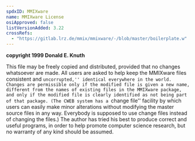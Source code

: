 ```yaml
---
spdxID: MMIXware
name: MMIXware License
osiApproved: false
listVersionAdded: 3.22
crossRefs: 
  - "https://gitlab.lrz.de/mmix/mmixware/-/blob/master/boilerplate.w"
---
```


**copyright 1999 Donald E. Knuth**

This file may be freely copied and distributed, provided that no changes whatsoever are made. All users are asked to help keep the MMIXware files consistent and ``uncorrupted,'' identical everywhere in the world. Changes are permissible only if the modified file is given a new name, different from the names of existing files in the MMIXware package, and only if the modified file is clearly identified as not being part of that package. (The CWEB system has a ``change file'' facility by which users can easily make minor alterations without modifying the master source files in any way. Everybody is supposed to use change files instead of changing the files.) The author has tried his best to produce correct and useful programs, in order to help promote computer science research, but no warranty of any kind should be assumed.
